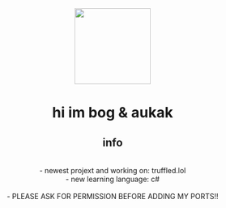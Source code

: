 <div align="center">
  <img height="150" src="https://avatars.githubusercontent.com/u/119977760?v=4"  />
</div>

###

<h1 align="center">hi im bog & aukak</h1>

###

<h2 align="center">info</h2>
<p align="center"><br>- newest projext and working on: truffled.lol <br>- new learning language: c# <br> <br>- PLEASE ASK FOR PERMISSION BEFORE ADDING MY PORTS!! <br></p>


###



